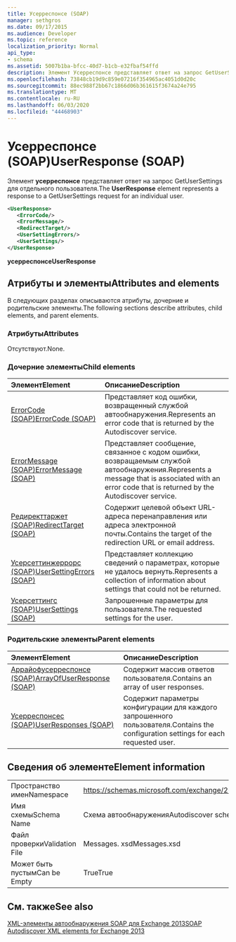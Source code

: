 ```yaml
---
title: Усерреспонсе (SOAP)
manager: sethgros
ms.date: 09/17/2015
ms.audience: Developer
ms.topic: reference
localization_priority: Normal
api_type:
- schema
ms.assetid: 5007b1ba-bfcc-40d7-b1cb-e32fbaf54ffd
description: Элемент Усерреспонсе представляет ответ на запрос GetUserSettings для отдельного пользователя.
ms.openlocfilehash: 73848cb19d9c859e07216f354965ac4051d0d20c
ms.sourcegitcommit: 88ec988f2bb67c1866d06b361615f3674a24e795
ms.translationtype: MT
ms.contentlocale: ru-RU
ms.lasthandoff: 06/03/2020
ms.locfileid: "44468903"
---
```

# <a name="userresponse-soap"></a><span data-ttu-id="9bc8e-103">Усерреспонсе (SOAP)</span><span class="sxs-lookup"><span data-stu-id="9bc8e-103">UserResponse (SOAP)</span></span>

<span data-ttu-id="9bc8e-104">Элемент **усерреспонсе** представляет ответ на запрос GetUserSettings для отдельного пользователя.</span><span class="sxs-lookup"><span data-stu-id="9bc8e-104">The **UserResponse** element represents a response to a GetUserSettings request for an individual user.</span></span> 
  
```XML
<UserResponse>
   <ErrorCode/>
   <ErrorMessage/>
   <RedirectTarget/>
   <UserSettingErrors/>
   <UserSettings/>
</UserResponse>
```

 <span data-ttu-id="9bc8e-105">**усерреспонсе**</span><span class="sxs-lookup"><span data-stu-id="9bc8e-105">**UserResponse**</span></span>
## <a name="attributes-and-elements"></a><span data-ttu-id="9bc8e-106">Атрибуты и элементы</span><span class="sxs-lookup"><span data-stu-id="9bc8e-106">Attributes and elements</span></span>

<span data-ttu-id="9bc8e-107">В следующих разделах описываются атрибуты, дочерние и родительские элементы.</span><span class="sxs-lookup"><span data-stu-id="9bc8e-107">The following sections describe attributes, child elements, and parent elements.</span></span>
  
### <a name="attributes"></a><span data-ttu-id="9bc8e-108">Атрибуты</span><span class="sxs-lookup"><span data-stu-id="9bc8e-108">Attributes</span></span>

<span data-ttu-id="9bc8e-109">Отсутствуют.</span><span class="sxs-lookup"><span data-stu-id="9bc8e-109">None.</span></span>
  
### <a name="child-elements"></a><span data-ttu-id="9bc8e-110">Дочерние элементы</span><span class="sxs-lookup"><span data-stu-id="9bc8e-110">Child elements</span></span>

|<span data-ttu-id="9bc8e-111">**Элемент**</span><span class="sxs-lookup"><span data-stu-id="9bc8e-111">**Element**</span></span>|<span data-ttu-id="9bc8e-112">**Описание**</span><span class="sxs-lookup"><span data-stu-id="9bc8e-112">**Description**</span></span>|
|:-----|:-----|
|[<span data-ttu-id="9bc8e-113">ErrorCode (SOAP)</span><span class="sxs-lookup"><span data-stu-id="9bc8e-113">ErrorCode (SOAP)</span></span>](errorcode-soap.md) <br/> |<span data-ttu-id="9bc8e-114">Представляет код ошибки, возвращенный службой автообнаружения.</span><span class="sxs-lookup"><span data-stu-id="9bc8e-114">Represents an error code that is returned by the Autodiscover service.</span></span>  <br/> |
|[<span data-ttu-id="9bc8e-115">ErrorMessage (SOAP)</span><span class="sxs-lookup"><span data-stu-id="9bc8e-115">ErrorMessage (SOAP)</span></span>](errormessage-soap.md) <br/> |<span data-ttu-id="9bc8e-116">Представляет сообщение, связанное с кодом ошибки, возвращаемым службой автообнаружения.</span><span class="sxs-lookup"><span data-stu-id="9bc8e-116">Represents a message that is associated with an error code that is returned by the Autodiscover service.</span></span>  <br/> |
|[<span data-ttu-id="9bc8e-117">Редиректтаржет (SOAP)</span><span class="sxs-lookup"><span data-stu-id="9bc8e-117">RedirectTarget (SOAP)</span></span>](redirecttarget-soap.md) <br/> |<span data-ttu-id="9bc8e-118">Содержит целевой объект URL-адреса перенаправления или адреса электронной почты.</span><span class="sxs-lookup"><span data-stu-id="9bc8e-118">Contains the target of the redirection URL or email address.</span></span>  <br/> |
|[<span data-ttu-id="9bc8e-119">Усерсеттинжеррорс (SOAP)</span><span class="sxs-lookup"><span data-stu-id="9bc8e-119">UserSettingErrors (SOAP)</span></span>](usersettingerrors-soap.md) <br/> |<span data-ttu-id="9bc8e-120">Представляет коллекцию сведений о параметрах, которые не удалось вернуть.</span><span class="sxs-lookup"><span data-stu-id="9bc8e-120">Represents a collection of information about settings that could not be returned.</span></span>  <br/> |
|[<span data-ttu-id="9bc8e-121">Усерсеттингс (SOAP)</span><span class="sxs-lookup"><span data-stu-id="9bc8e-121">UserSettings (SOAP)</span></span>](usersettings-soap.md) <br/> |<span data-ttu-id="9bc8e-122">Запрошенные параметры для пользователя.</span><span class="sxs-lookup"><span data-stu-id="9bc8e-122">The requested settings for the user.</span></span>  <br/> |
   
### <a name="parent-elements"></a><span data-ttu-id="9bc8e-123">Родительские элементы</span><span class="sxs-lookup"><span data-stu-id="9bc8e-123">Parent elements</span></span>

|<span data-ttu-id="9bc8e-124">**Элемент**</span><span class="sxs-lookup"><span data-stu-id="9bc8e-124">**Element**</span></span>|<span data-ttu-id="9bc8e-125">**Описание**</span><span class="sxs-lookup"><span data-stu-id="9bc8e-125">**Description**</span></span>|
|:-----|:-----|
|[<span data-ttu-id="9bc8e-126">Аррайофусерреспонсе (SOAP)</span><span class="sxs-lookup"><span data-stu-id="9bc8e-126">ArrayOfUserResponse (SOAP)</span></span>](arrayofuserresponse-soap.md) <br/> |<span data-ttu-id="9bc8e-127">Содержит массив ответов пользователя.</span><span class="sxs-lookup"><span data-stu-id="9bc8e-127">Contains an array of user responses.</span></span>  <br/> |
|[<span data-ttu-id="9bc8e-128">Усерреспонсес (SOAP)</span><span class="sxs-lookup"><span data-stu-id="9bc8e-128">UserResponses (SOAP)</span></span>](userresponses-soap.md) <br/> |<span data-ttu-id="9bc8e-129">Содержит параметры конфигурации для каждого запрошенного пользователя.</span><span class="sxs-lookup"><span data-stu-id="9bc8e-129">Contains the configuration settings for each requested user.</span></span>  <br/> |
   
## <a name="element-information"></a><span data-ttu-id="9bc8e-130">Сведения об элементе</span><span class="sxs-lookup"><span data-stu-id="9bc8e-130">Element information</span></span>

|||
|:-----|:-----|
|<span data-ttu-id="9bc8e-131">Пространство имен</span><span class="sxs-lookup"><span data-stu-id="9bc8e-131">Namespace</span></span>  <br/> |https://schemas.microsoft.com/exchange/2010/Autodiscover  <br/> |
|<span data-ttu-id="9bc8e-132">Имя схемы</span><span class="sxs-lookup"><span data-stu-id="9bc8e-132">Schema Name</span></span>  <br/> |<span data-ttu-id="9bc8e-133">Схема автообнаружения</span><span class="sxs-lookup"><span data-stu-id="9bc8e-133">Autodiscover schema</span></span>  <br/> |
|<span data-ttu-id="9bc8e-134">Файл проверки</span><span class="sxs-lookup"><span data-stu-id="9bc8e-134">Validation File</span></span>  <br/> |<span data-ttu-id="9bc8e-135">Messages. xsd</span><span class="sxs-lookup"><span data-stu-id="9bc8e-135">Messages.xsd</span></span>  <br/> |
|<span data-ttu-id="9bc8e-136">Может быть пустым</span><span class="sxs-lookup"><span data-stu-id="9bc8e-136">Can be Empty</span></span>  <br/> |<span data-ttu-id="9bc8e-137">True</span><span class="sxs-lookup"><span data-stu-id="9bc8e-137">True</span></span>  <br/> |
   
## <a name="see-also"></a><span data-ttu-id="9bc8e-138">См. также</span><span class="sxs-lookup"><span data-stu-id="9bc8e-138">See also</span></span>



[<span data-ttu-id="9bc8e-139">XML-элементы автообнаружения SOAP для Exchange 2013</span><span class="sxs-lookup"><span data-stu-id="9bc8e-139">SOAP Autodiscover XML elements for Exchange 2013</span></span>](soap-autodiscover-xml-elements-for-exchange-2013.md)

